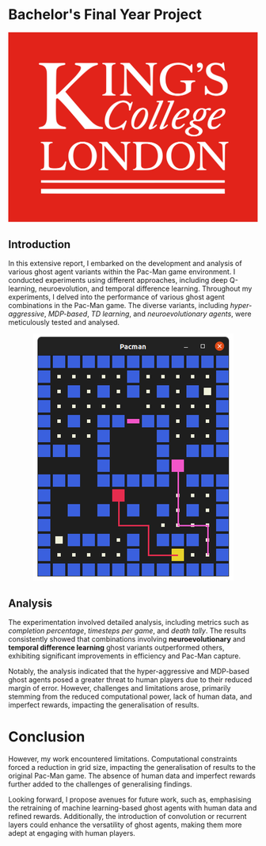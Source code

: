 # Bachelor's Final Year Project

![logo](./bsc.png ':size=25%')

## Introduction

In this extensive report, I embarked on the development and analysis of various ghost agent variants within the Pac-Man game environment. I conducted experiments using different approaches, including deep Q-learning, neuroevolution, and temporal difference learning. Throughout my experiments, I delved into the performance of various ghost agent combinations in the Pac-Man game. The diverse variants, including _hyper-aggressive_, _MDP-based_, _TD learning_, and _neuroevolutionary agents_, were meticulously tested and analysed.

<div style="text-align:center">

![logo](./bsc-pacman.png ':size=WIDTHxHEIGHT')

</div>

## Analysis

The experimentation involved detailed analysis, including metrics such as _completion percentage_, _timesteps per game_, and _death tally_. The results consistently showed that combinations involving **neuroevolutionary** and **temporal difference learning** ghost variants outperformed others, exhibiting significant improvements in efficiency and Pac-Man capture.

Notably, the analysis indicated that the hyper-aggressive and MDP-based ghost agents posed a greater threat to human players due to their reduced margin of error. However, challenges and limitations arose, primarily stemming from the reduced computational power, lack of human data, and imperfect rewards, impacting the generalisation of results.

# Conclusion

However, my work encountered limitations. Computational constraints forced a reduction in grid size, impacting the generalisation of results to the original Pac-Man game. The absence of human data and imperfect rewards further added to the challenges of generalising findings.

Looking forward, I propose avenues for future work, such as, emphasising the retraining of machine learning-based ghost agents with human data and refined rewards. Additionally, the introduction of convolution or recurrent layers could enhance the versatility of ghost agents, making them more adept at engaging with human players.
